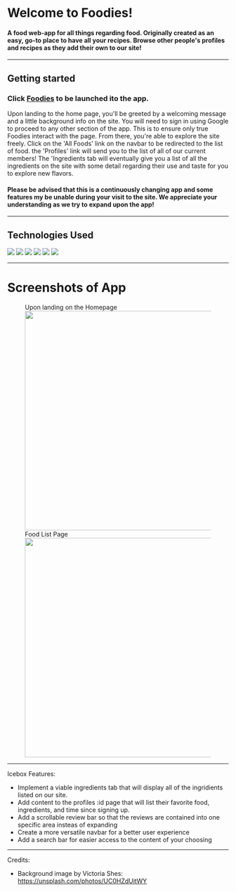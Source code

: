 # Welcome to Foodies!
#### A food web-app for all things regarding food. Originally created as an easy, go-to place to have all your recipes. Browse other people's profiles and recipes as they add their own to our site!

---

## Getting started

### Click <a href="http://fabian-foodies.herokuapp.com/" target="_blank">Foodies</a> to be launched ito the app.

Upon landing to the home page, you'll be greeted by a welcoming message and a little background info on the site. You will need to sign in using Google to proceed to any other section of the app. This is to ensure only true Foodies interact with the page. From there, you're able to explore the site freely. Click on the 'All Foods' link on the navbar to be redirected to the list of food. the 'Profiles' link will send you to the list of all of our current members! The 'Ingredients tab will eventually give you a list of all the ingredients on the site with some detail regarding their use and taste for you to explore new flavors.

#### Please be advised that this is a continuously changing app and some features my be unable during your visit to the site. We appreciate your understanding as we try to expand upon the app!

---

## Technologies Used
<img src="https://img.shields.io/badge/JavaScript-F7DF1E?style=for-the-badge&logo=javascript&logoColor=black">
<img src="https://img.shields.io/badge/Node.js-43853D?style=for-the-badge&logo=node.js&logoColor=white">
<img src="https://img.shields.io/badge/MongoDB-4EA94B?style=for-the-badge&logo=mongodb&logoColor=white">
<img src="https://img.shields.io/badge/Bootstrap-563D7C?style=for-the-badge&logo=bootstrap&logoColor=white">
<img src="https://img.shields.io/badge/Express.js-404D59?style=for-the-badge">
<img src="https://img.shields.io/badge/CSS3-1572B6?style=for-the-badge&logo=css3&logoColor=white">

---

# Screenshots of App

<figure>
  <figcaption> Upon landing on the Homepage</figcaption>
  <img src="https://i.imgur.com/K2IZyGV.jpg" width="500" height="">
  <figcaption> Food List Page </figcaption>
  <img src="https://i.imgur.com/Iivky87.jpg" width="500" height="">
</figure>

---

Icebox Features:

* Implement a viable ingredients tab that will display all of the ingridients listed on our site.
* Add content to the profiles :id page that will list their favorite food, ingredients, and time since signing up.
* Add a scrollable review bar so that the reviews are contained into one specific area insteas of expanding
* Create a more versatile navbar for a better user experience
* Add a search bar for easier access to the content of your choosing

---
Credits: 
  - Background image by Victoria Shes: https://unsplash.com/photos/UC0HZdUitWY